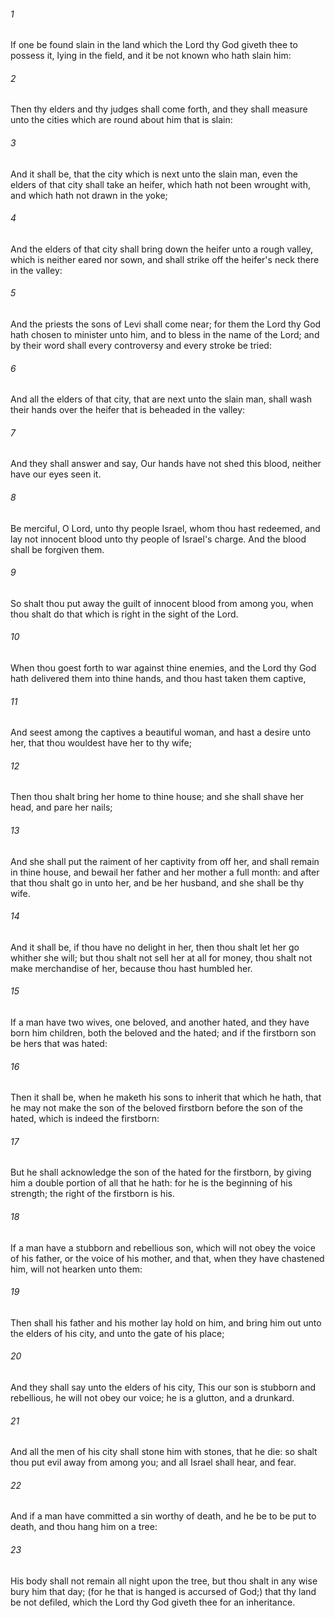 ###### 1
If one be found slain in the land which the Lord thy God giveth thee to possess it, lying in the field, and it be not known who hath slain him:

###### 2
Then thy elders and thy judges shall come forth, and they shall measure unto the cities which are round about him that is slain:

###### 3
And it shall be, that the city which is next unto the slain man, even the elders of that city shall take an heifer, which hath not been wrought with, and which hath not drawn in the yoke;

###### 4
And the elders of that city shall bring down the heifer unto a rough valley, which is neither eared nor sown, and shall strike off the heifer's neck there in the valley:

###### 5
And the priests the sons of Levi shall come near; for them the Lord thy God hath chosen to minister unto him, and to bless in the name of the Lord; and by their word shall every controversy and every stroke be tried:

###### 6
And all the elders of that city, that are next unto the slain man, shall wash their hands over the heifer that is beheaded in the valley:

###### 7
And they shall answer and say, Our hands have not shed this blood, neither have our eyes seen it.

###### 8
Be merciful, O Lord, unto thy people Israel, whom thou hast redeemed, and lay not innocent blood unto thy people of Israel's charge. And the blood shall be forgiven them.

###### 9
So shalt thou put away the guilt of innocent blood from among you, when thou shalt do that which is right in the sight of the Lord.

###### 10
When thou goest forth to war against thine enemies, and the Lord thy God hath delivered them into thine hands, and thou hast taken them captive,

###### 11
And seest among the captives a beautiful woman, and hast a desire unto her, that thou wouldest have her to thy wife;

###### 12
Then thou shalt bring her home to thine house; and she shall shave her head, and pare her nails;

###### 13
And she shall put the raiment of her captivity from off her, and shall remain in thine house, and bewail her father and her mother a full month: and after that thou shalt go in unto her, and be her husband, and she shall be thy wife.

###### 14
And it shall be, if thou have no delight in her, then thou shalt let her go whither she will; but thou shalt not sell her at all for money, thou shalt not make merchandise of her, because thou hast humbled her.

###### 15
If a man have two wives, one beloved, and another hated, and they have born him children, both the beloved and the hated; and if the firstborn son be hers that was hated:

###### 16
Then it shall be, when he maketh his sons to inherit that which he hath, that he may not make the son of the beloved firstborn before the son of the hated, which is indeed the firstborn:

###### 17
But he shall acknowledge the son of the hated for the firstborn, by giving him a double portion of all that he hath: for he is the beginning of his strength; the right of the firstborn is his.

###### 18
If a man have a stubborn and rebellious son, which will not obey the voice of his father, or the voice of his mother, and that, when they have chastened him, will not hearken unto them:

###### 19
Then shall his father and his mother lay hold on him, and bring him out unto the elders of his city, and unto the gate of his place;

###### 20
And they shall say unto the elders of his city, This our son is stubborn and rebellious, he will not obey our voice; he is a glutton, and a drunkard.

###### 21
And all the men of his city shall stone him with stones, that he die: so shalt thou put evil away from among you; and all Israel shall hear, and fear.

###### 22
And if a man have committed a sin worthy of death, and he be to be put to death, and thou hang him on a tree:

###### 23
His body shall not remain all night upon the tree, but thou shalt in any wise bury him that day; (for he that is hanged is accursed of God;) that thy land be not defiled, which the Lord thy God giveth thee for an inheritance.

